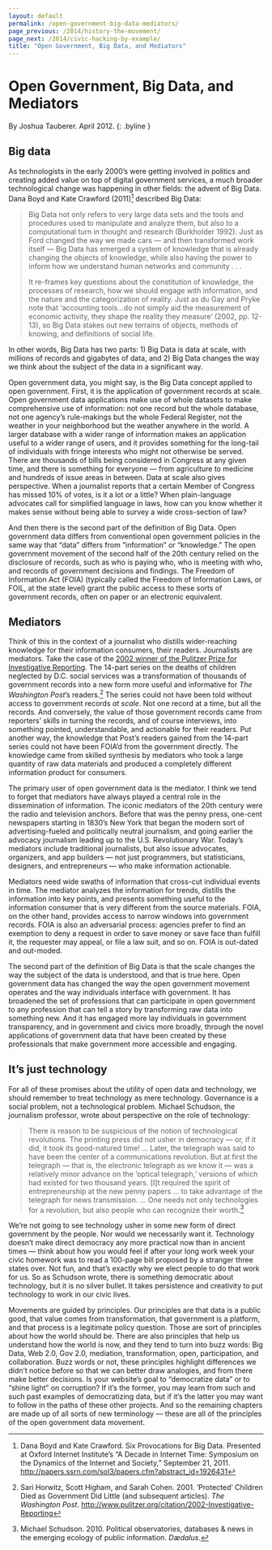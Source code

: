 ```yaml
--- 
layout: default
permalink: /open-government-big-data-mediators/
page_previous: /2014/history-the-movement/
page_next: /2014/civic-hacking-by-example/
title: "Open Government, Big Data, and Mediators"
---
```

Open Government, Big Data, and Mediators
========================================

By Joshua Tauberer. April 2012.
{: .byline }


Big data
--------

As technologists in the early 2000’s were getting involved in politics and creating added value on top of digital government services, a much broader technological change was happening in other fields: the advent of Big Data. Dana Boyd and Kate Crawford (2011)[^1] described <span>Big Data</span>:

> Big Data not only refers to very large data sets and the tools and procedures used to manipulate and analyze them, but also to a computational turn in thought and research (Burkholder 1992). Just as Ford changed the way we made cars — and then transformed work itself — Big Data has emerged a system of knowledge that is already changing the objects of knowledge, while also having the power to inform how we understand human networks and community . . .
>
> It re-frames key questions about the constitution of knowledge, the processes of research, how we should engage with information, and the nature and the categorization of reality. Just as du Gay and Pryke note that ‘accounting tools...do not simply aid the measurement of economic activity, they shape the reality they measure’ (2002, pp. 12-13), so Big Data stakes out new terrains of objects, methods of knowing, and definitions of social life.

In other words, Big Data has two parts: 1) Big Data is data at scale, with millions of records and gigabytes of data, and 2) Big Data changes the way we think about the subject of the data in a significant way.

Open government data, you might say, is the <span>Big Data</span> concept applied to open government. First, it is the application of government records at scale. Open government data applications make use of whole datasets to make comprehensive use of information: not one record but the whole database, not one agency’s rule-makings but the whole <span>Federal Register</span>, not the weather in your neighborhood but the weather anywhere in the world. A larger database with a wider range of information makes an application useful to a wider range of users, and it provides something for the long-tail of individuals with fringe interests who might not otherwise be served. There are thousands of bills being considered in Congress at any given time, and there is something for everyone — from agriculture to medicine and hundreds of issue areas in between. Data at scale also gives perspective. When a journalist reports that a certain Member of Congress has missed 10% of votes, is it a lot or a little? When plain-language advocates call for simplified language in laws, how can you know whether it makes sense without being able to survey a wide cross-section of law?

And then there is the second part of the definition of Big Data. Open government data differs from conventional open government policies in the same way that “data” differs from “information” or “knowledge.” The open government movement of the second half of the 20th century relied on the disclosure of records, such as who is paying who, who is meeting with who, and records of government decisions and findings. The <span>Freedom of Information Act</span> (FOIA) (typically called the Freedom of Information Laws, or FOIL, at the state level) grant the public access to these sorts of government records, often on paper or an electronic equivalent.

Mediators
---------

Think of this in the context of a journalist who distills wider-reaching knowledge for their information consumers, their readers. Journalists are mediators. Take the case of the [2002 winner of the Pulitzer Prize for Investigative Reporting](http://www.pulitzer.org/citation/2002-Investigative-Reporting). The 14-part series on the deaths of children neglected by D.C. social services was a transformation of thousands of government records into a new form more useful and informative for *The Washington Post*’s readers.[^2] The series could not have been told without access to government records *at scale*. Not one record at a time, but all the records. And conversely, the value of those government records came from reporters’ skills in turning the records, and of course interviews, into something pointed, understandable, and actionable for their readers. Put another way, the knowledge that Post’s readers gained from the 14-part series could not have been FOIA’d from the government directly. The knowledge came from skilled synthesis by mediators who took a large quantity of raw data materials and produced a completely different information product for consumers.

The primary user of open government data is the mediator. I think we tend to forget that mediators have always played a central role in the dissemination of information. The iconic mediators of the 20th century were the radio and television anchors. Before that was the penny press, one-cent newspapers starting in 1830’s New York that began the modern sort of advertising-fueled and politically neutral journalism, and going earlier the advocacy journalism leading up to the U.S. Revolutionary War. Today’s mediators include traditional journalists, but also issue advocates, organizers, and app builders — not just programmers, but statisticians, designers, and entrepreneurs — who make information actionable.

Mediators need wide swaths of information that cross-cut individual events in time. The mediator analyzes the information for trends, distills the information into key points, and presents something useful to the information consumer that is very different from the source materials. FOIA, on the other hand, provides access to narrow windows into government records. FOIA is also an adversarial process: agencies prefer to find an exemption to deny a request in order to save money or save face than fulfill it, the requester may appeal, or file a law suit, and so on. FOIA is out-dated and out-moded.

The second part of the definition of Big Data is that the scale changes the way the subject of the data is understood, and that is true here. Open government data has changed the way the open government movement operates and the way individuals interface with government. It has broadened the set of professions that can participate in open government to any profession that can tell a story by transforming raw data into something new. And it has engaged more lay individuals in government transparency, and in government and civics more broadly, through the novel applications of government data that have been created by these professionals that make government more accessible and engaging.

It’s just technology
--------------------

For all of these promises about the utility of open data and technology, we should remember to treat technology as mere technology. Governance is a social problem, not a technological problem. Michael Schudson, the journalism professor, wrote about perspective on the role of technology:

> There is reason to be suspicious of the notion of technological revolutions. The printing press did not usher in democracy — or, if it did, it took its good-natured time! ... Later, the telegraph was said to have been the center of a communications revolution. But at first the telegraph — that is, the electronic telegraph as we know it — was a relatively minor advance on the ‘optical telegraph,’ versions of which had existed for two thousand years. [I]t required the spirit of entrepreneurship at the new penny papers ... to take advantage of the telegraph for news transmission. ... One needs not only technologies for a revolution, but also people who can recognize their worth.[^3]

We’re not going to see technology usher in some new form of direct government by the people. Nor would we necessarily want it. Technology doesn’t make direct democracy any more practical now than in ancient times — think about how you would feel if after your long work week your civic homework was to read a 100-page bill proposed by a stranger three states over. Not fun, and that’s exactly why we elect people to do that work for us. So as Schudson wrote, there is something democratic about technology, but it is no silver bullet. It takes persistence and creativity to put technology to work in our civic lives.

Movements are guided by principles. Our principles are that data is a public good, that value comes from transformation, that government is a platform, and that process is a legitimate policy question. Those are sort of principles about how the world should be. There are also principles that help us understand how the world is now, and they tend to turn into buzz words: Big Data, Web 2.0, Gov 2.0, mediation, transformation, open, participation, and collaboration. Buzz words or not, these principles highlight differences we didn’t notice before so that we can better draw analogies, and from there make better decisions. Is your website’s goal to “democratize data” or to “shine light” on corruption? If it’s the former, you may learn from such and such past examples of democratizing data, but if it’s the latter you may want to follow in the paths of these other projects. And so the remaining chapters are made up of all sorts of new terminology — these are all of the principles of the open government data movement.

[^1]: Dana Boyd and Kate Crawford. Six Provocations for Big Data. Presented at Oxford Internet Institute’s “A Decade in Internet Time: Symposium on the Dynamics of the Internet and Society,” September 21, 2011. <http://papers.ssrn.com/sol3/papers.cfm?abstract_id=1926431>

[^2]: Sari Horwitz, Scott Higham, and Sarah Cohen. 2001. ‘Protected’ Children Died as Government Did Little (and subsequent articles). *The Washington Post*. <http://www.pulitzer.org/citation/2002-Investigative-Reporting>

[^3]: Michael Schudson. 2010. Political observatories, databases & news in the emerging ecology of public information. *Dædalus*.


